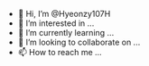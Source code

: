 - 👋 Hi, I’m @Hyeonzy107H
- 👀 I’m interested in ...
- 🌱 I’m currently learning ...
- 💞️ I’m looking to collaborate on ...
- 📫 How to reach me ...

<!---
Hyeonzy107H/Hyeonzy107H is a ✨ special ✨ repository because its `README.md` (this file) appears on your GitHub profile.
You can click the Preview link to take a look at your changes.
--->
